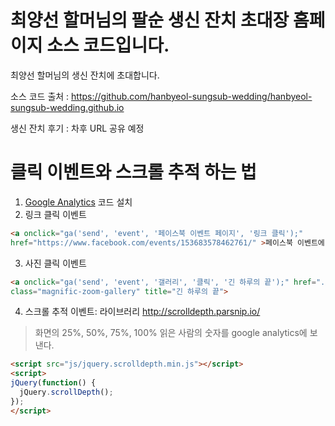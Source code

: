 # 최양선 할머님의 팔순 생신 잔치 초대장 홈페이지 소스 코드입니다.
최양선 할머님의 생신 잔치에 초대합니다.

소스 코드 출처 : https://github.com/hanbyeol-sungsub-wedding/hanbyeol-sungsub-wedding.github.io

생신 잔치 후기 : 차후 URL 공유 예정


# 클릭 이벤트와 스크롤 추적 하는 법

1. [Google Analytics](https://analytics.google.com) 코드 설치
2. 링크 클릭 이벤트 
    
```html
<a onclick="ga('send', 'event', '페이스북 이벤트 페이지', '링크 클릭');" 
href="https://www.facebook.com/events/153683578462761/" >페이스북 이벤트에 댓글 달기</a>
```
  
3. 사진 클릭 이벤트 

```html
<a onclick="ga('send', 'event', '갤러리', '클릭', '긴 하루의 끝');" href="./images/g9.jpg" 
class="magnific-zoom-gallery" title="긴 하루의 끝">
```

4. 스크롤 추적 이벤트: 라이브러리 http://scrolldepth.parsnip.io/

> 화면의 25%, 50%, 75%, 100% 읽은 사람의 숫자를 google analytics에 보낸다.

```html
<script src="js/jquery.scrolldepth.min.js"></script>
<script>
jQuery(function() {
  jQuery.scrollDepth();
});
</script>
```
